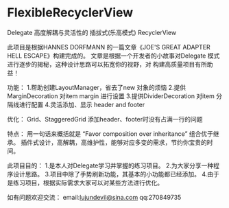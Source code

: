 # FlexibleRecyclerView
Delegate 高度解耦与灵活性的 插拔式(乐高模式)  RecyclerView    

此项目是根据HANNES DORFMANN 的一篇文章《JOE'S GREAT ADAPTER HELL ESCAPE》构建完成的。
文章是根据一个开发者的小故事对Delegate 模式进行逐步的揭秘，这种设计思路可以拓宽你的视野，对
构建高质量项目有所助益！  

功能：
1.帮助创建LayoutManager，省去了new 对象的烦恼
2.提供MarginDecoration 对item margin 进行设置
3.提供DividerDecoration 对item 分隔线进行配置
4.灵活添加、显示 header and footer

优化：
Grid、StaggeredGrid 添加header、footer时没有占满一行的问题

特点：
用一句话来概括就是 “Favor composition over inheritance” 组合优于继承。
插件式设计，高解耦，高维护性，能够对应多变的需求，节约你宝贵的时间。

此项目目的：
1.是本人对Delegate学习并掌握的练习项目。
2.为大家分享一种程序设计思路。
3.项目中除了手势刷新功能，其基本的小功能都已经添加。
4.由于是练习项目，根据实际需求大家可以对某些方法进行优化。


如有问题欢迎交流：
email:lujundevil@sina.com
qq:270849735





